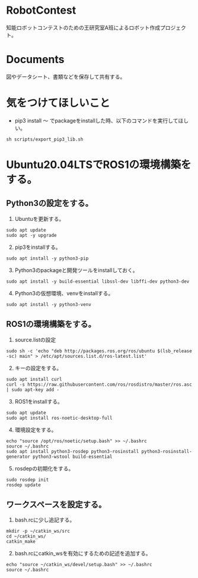 # RobotContest
知能ロボットコンテストのための王研究室A班によるロボット作成プロジェクト。

# Documents
図やデータシート、書類などを保存して共有する。

# 気をつけてほしいこと
* pip3 install ～ でpackageをinstallした時、以下のコマンドを実行してほしい。
```
sh scripts/export_pip3_lib.sh
```

# Ubuntu20.04LTSでROS1の環境構築をする。
## Python3の設定をする。
1. Ubuntuを更新する。
```
sudo apt update
sudo apt -y upgrade
```
2. pip3をinstallする。
```
sudo apt install -y python3-pip
```
3. Python3のpackageと開発ツールをinstallしておく。
```
sudo apt install -y build-essential libssl-dev libffi-dev python3-dev
```
4. Python3の仮想環境、venvをinstallする。
```
sudo apt install -y python3-venv
```

## ROS1の環境構築をする。
1. source.listの設定
```
sudo sh -c 'echo "deb http://packages.ros.org/ros/ubuntu $(lsb_release -sc) main" > /etc/apt/sources.list.d/ros-latest.list'
```
2. キーの設定をする。
```
sudo apt install curl
curl -s https://raw.githubusercontent.com/ros/rosdistro/master/ros.asc | sudo apt-key add -
```
3. ROS1をinstallする。
```
sudo apt update
sudo apt install ros-noetic-desktop-full
```
4. 環境設定をする。
```
echo "source /opt/ros/noetic/setup.bash" >> ~/.bashrc
source ~/.bashrc
sudo apt install python3-rosdep python3-rosinstall python3-rosinstall-generator python3-wstool build-essential
```
5. rosdepの初期化をする。
```
sudo rosdep init
rosdep update
```

## ワークスペースを設定する。
1. bash.rcに少し追記する。
```
mkdir -p ~/catkin_ws/src
cd ~/catkin_ws/
catkin_make
```
2. bash.rcにcatkin_wsを有効にするための記述を追加する。
```
echo "source ~/catkin_ws/devel/setup.bash" >> ~/.bashrc
source ~/.bashrc
```














